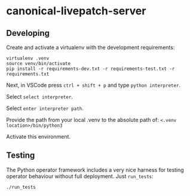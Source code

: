 # canonical-livepatch-server

## Developing

Create and activate a virtualenv with the development requirements:

    virtualenv .venv
    source venv/bin/activate
    pip install -r requirements-dev.txt -r requirements-test.txt -r requirements.txt

Next, in VSCode press `ctrl + shift + p` and type `python interpreter`.

Select `select interpreter`.

Select `enter interpreter path`.

Provide the path from your local .venv to the absolute path of:
`<.venv location>/bin/python3`

Activate this environment.

## Testing

The Python operator framework includes a very nice harness for testing
operator behaviour without full deployment. Just `run_tests`:

    ./run_tests

